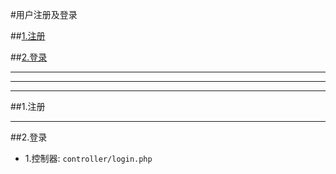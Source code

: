 #用户注册及登录

##[1.注册](#register)

##[2.登录](#login)


***
***
***


##1.注册<a name="register"/>


***

##2.登录<a name="login"/>

* 1.控制器:
```controller/login.php```
